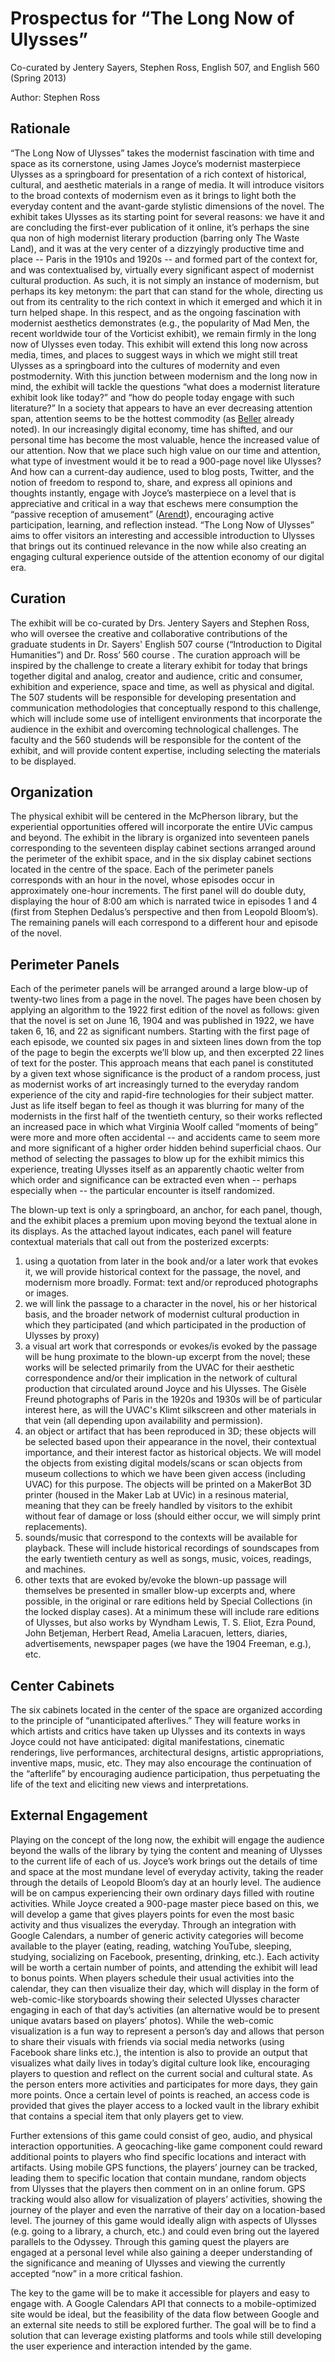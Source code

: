 # Prospectus for “The Long Now of Ulysses”

Co-curated by Jentery Sayers, Stephen Ross, English 507, and English 560 (Spring 2013)

Author: Stephen Ross 

## Rationale

“The Long Now of Ulysses” takes the modernist fascination with time and space as its cornerstone, using James Joyce’s modernist masterpiece Ulysses as a springboard for presentation of a rich context of historical, cultural, and aesthetic materials in a range of media. It will introduce visitors to the broad contexts of modernism even as it brings to light both the everyday content and the avant-garde stylistic dimensions of the novel. The exhibit takes Ulysses as its starting point for several reasons: we have it and are concluding the first-ever publication of it online, it’s perhaps the sine qua non of high modernist literary production (barring only The Waste Land), and it was at the very center of a dizzyingly productive time and place -- Paris in the 1910s and 1920s -- and formed part of the context for, and was contextualised by, virtually every significant aspect of modernist cultural production. As such, it is not simply an instance of modernism, but perhaps its key metonym: the part that can stand for the whole, directing us out from its centrality to the rich context in which it emerged and which it in turn helped shape. In this respect, and as the ongoing fascination with modernist aesthetics demonstrates (e.g., the popularity of Mad Men, the recent worldwide tour of the Vorticist exhibit), we remain firmly in the long now of Ulysses even today. This exhibit will extend this long now across media, times, and places to suggest ways in which we might still treat Ulysses as a springboard into the cultures of modernity and even postmodernity. With this junction between modernism and the long now in mind, the exhibit will tackle the questions “what does a modernist literature exhibit look like today?” and “how do people today engage with such literature?” In a society that appears to have an ever decreasing attention span, attention seems to be the hottest commodity (as [Beller](http://cabinetmagazine.org/issues/24/beller.php) already noted). In our increasingly digital economy, time has shifted, and our personal time has become the most valuable, hence the increased value of our attention. Now that we place such high value on our time and attention, what type of investment would it be to read a 900-page novel like Ulysses? And how can a current-day audience, used to blog posts, Twitter, and the notion of freedom to respond to, share, and express all opinions and thoughts instantly, engage with Joyce’s masterpiece on a level that is appreciative and critical in a way that eschews mere consumption the “passive reception of amusement” ([Arendt](http://www.jstor.org/stable/20026571)), encouraging active participation, learning, and reflection instead. “The Long Now of Ulysses” aims to offer visitors an interesting and accessible introduction to Ulysses that brings out its continued relevance in the now while also creating an engaging cultural experience outside of the attention economy of our digital era.

## Curation

The exhibit will be co-curated by Drs. Jentery Sayers and Stephen Ross, who will oversee the creative and collaborative contributions of the graduate students in Dr. Sayers' English 507 course (“Introduction to Digital Humanities”) and Dr. Ross’ 560 course . The curation approach will be inspired by the challenge to create a literary exhibit for today that brings together digital and analog, creator and audience, critic and consumer, exhibition and experience, space and time, as well as physical and digital. The 507 students will be responsible for developing presentation and communication methodologies that conceptually respond to this challenge, which will include some use of intelligent environments that incorporate the audience in the exhibit and overcoming technological challenges. The faculty and the 560 studends will be responsible for the content of the exhibit, and will provide content expertise, including selecting the materials to be displayed. 

## Organization

The physical exhibit will be centered in the McPherson library, but the experiential opportunities offered will incorporate the entire UVic campus and beyond. The exhibit in the library is organized into seventeen panels corresponding to the seventeen display cabinet sections arranged around the perimeter of the exhibit space, and in the six display cabinet sections located in the centre of the space. Each of the perimeter panels corresponds with an hour in the novel, whose episodes occur in approximately one-hour increments. The first panel will do double duty, displaying the hour of 8:00 am which is narrated twice in episodes 1 and 4 (first from Stephen Dedalus’s perspective and then from Leopold Bloom’s). The remaining panels will each correspond to a different hour and episode of the novel. 

## Perimeter Panels 

Each of the perimeter panels will be arranged around a large blow-up of twenty-two lines from a page in the novel. The pages have been chosen by applying an algorithm to the 1922 first edition of the novel as follows: given that the novel is set on June 16, 1904 and was published in 1922, we have taken 6, 16, and 22 as significant numbers. Starting with the first page of each episode, we counted six pages in and sixteen lines down from the top of the page to begin the excerpts we’ll blow up, and then excerpted 22 lines of text for the poster. This approach means that each panel is constituted by a given text whose significance is the product of a random process, just as modernist works of art increasingly turned to the everyday random experience of the city and rapid-fire technologies for their subject matter. Just as life itself began to feel as though it was blurring for many of the modernists in the first half of the twentieth century, so their works reflected an increased pace in which what Virginia Woolf called “moments of being” were more and more often accidental -- and accidents came to seem more and more significant of a higher order hidden behind superficial chaos. Our method of selecting the passages to blow up for the exhibit mimics this experience, treating Ulysses itself as an apparently chaotic welter from which order and significance can be extracted even when -- perhaps especially when -- the particular encounter is itself randomized. 

The blown-up text is only a springboard, an anchor, for each panel, though, and the exhibit places a premium upon moving beyond the textual alone in its displays. As the attached layout indicates, each panel will feature contextual materials that call out from the posterized excerpts: 

1. using a quotation from later in the book and/or a later work that evokes it, we will provide historical context for the passage, the novel, and modernism more broadly. Format: text and/or reproduced photographs or images. 
2. we will link the passage to a character in the novel, his or her historical basis, and the broader network of modernist cultural production in which they participated (and which participated in the production of Ulysses by proxy)
3. a visual art work that corresponds or evokes/is evoked by the passage will be hung proximate to the blown-up excerpt from the novel; these works will be selected primarily from the UVAC for their aesthetic correspondence and/or their implication in the network of cultural production that circulated around Joyce and his Ulysses. The Gisèle Freund photographs of Paris in the 1920s and 1930s will be of particular interest here, as will the UVAC's Klimt silkscreen and other materials in that vein (all depending upon availability and permission).  
4. an object or artifact that has been reproduced in 3D; these objects will be selected based upon their appearance in the novel, their contextual importance, and their interest factor as historical objects. We will model the objects from existing digital models/scans or scan objects from museum collections to which we have been given access (including UVAC) for this purpose. The objects will be printed on a MakerBot 3D printer (housed in the Maker Lab at UVic) in a resinous material, meaning that they can be freely handled by visitors to the exhibit without fear of damage or loss (should either occur, we will simply print replacements).  
5. sounds/music that correspond to the contexts will be available for playback. These will include historical recordings of soundscapes from the early twentieth century as well as songs, music, voices, readings, and machines. 
6. other texts that are evoked by/evoke the blown-up passage will themselves be presented in smaller blow-up excerpts and, where possible, in the original or rare editions held by Special Collections (in the locked display cases). At a minimum these will include rare editions of Ulysses, but also works by Wyndham Lewis, T. S. Eliot, Ezra Pound, John Betjeman, Herbert Read, Amelia Laracuen, letters, diaries, advertisements, newspaper pages (we have the 1904 Freeman, e.g.), etc.  

## Center Cabinets

The six cabinets located in the center of the space are organized according to the principle of “unanticipated afterlives.” They will feature works in which artists and critics have taken up Ulysses and its contexts in ways Joyce could not have anticipated: digital manifestations, cinematic renderings, live performances, architectural designs, artistic appropriations, inventive maps, music, etc. They may also encourage the continuation of the “afterlife” by encouraging audience participation, thus perpetuating the life of the text and eliciting new views and interpretations.

## External Engagement

Playing on the concept of the long now, the exhibit will engage the audience beyond the walls of the library by tying the content and meaning of Ulysses to the current life of each of us. Joyce’s work brings out the details of time and space at the most mundane level of everyday activity, taking the reader through the details of Leopold Bloom’s day at an hourly level. The audience will be on campus experiencing their own ordinary days filled with routine activities. While Joyce created a 900-page master piece based on this, we will develop a game that gives players points for even the most basic activity and thus visualizes the everyday. Through an integration with Google Calendars, a number of generic activity categories will become available to the player (eating, reading, watching YouTube, sleeping, studying, socializing on Facebook, presenting, drinking, etc.). Each activity will be worth a certain number of points, and attending the exhibit will lead to bonus points. When players schedule their usual activities into the calendar, they can then visualize their day, which will display in the form of web-comic-like storyboards showing their selected Ulysses character engaging in each of that day’s activities (an alternative would be to present unique avatars based on players’ photos). While the web-comic visualization is a fun way to represent a person’s day and allows that person to share their visuals with friends via social media networks (using Facebook share links etc.), the intention is also to provide an output that visualizes what daily lives in today’s digital culture look like, encouraging players to question and reflect on the current social and cultural state. As the person enters more activities and participates for more days, they gain more points. Once a certain level of points is reached, an access code is provided that gives the player access to a locked vault in the library exhibit that contains a special item that only players get to view.

Further extensions of this game could consist of geo, audio, and physical interaction opportunities. A geocaching-like game component could reward additional points to players who find specific locations and interact with artifacts. Using mobile GPS functions, the players’ journey can be tracked, leading them to specific location that contain mundane, random objects from Ulysses that the players then comment on in an online forum. GPS tracking would also allow for visualization of players’ activities, showing the journey of the player and even the narrative of their day on a location-based level. The journey of this game would ideally align with aspects of Ulysses (e.g. going to a library, a church, etc.) and could even bring out the layered parallels to the Odyssey. Through this gaming quest the players are engaged at a personal level while also gaining a deeper understanding of the significance and meaning of Ulysses and viewing the currently accepted “now” in a more critical fashion.

The key to the game will be to make it accessible for players and easy to engage with. A Google Calendars API that connects to a mobile-optimized site would be ideal, but the feasibility of the data flow between Google and an external site needs to still be explored further. The goal will be to find a solution that can leverage existing platforms and tools while still developing the user experience and interaction intended by the game.
